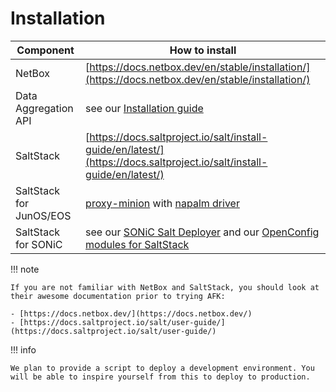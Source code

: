 # Installation

| Component | How to install |
|-----------|----------------|
| NetBox                  | [https://docs.netbox.dev/en/stable/installation/](https://docs.netbox.dev/en/stable/installation/)
| Data Aggregation API    | see our [Installation guide](/Data-Aggregation-API/installation/)
| SaltStack               | [https://docs.saltproject.io/salt/install-guide/en/latest/](https://docs.saltproject.io/salt/install-guide/en/latest/)
| SaltStack for JunOS/EOS | [proxy-minion](https://docs.saltproject.io/en/latest/topics/proxyminion/index.html) with [napalm driver](https://github.com/napalm-automation/napalm-salt)
| SaltStack for SONiC     | see our [SONiC Salt Deployer](/SONiC-support/overview) and our [OpenConfig modules for SaltStack](/SaltStack-OpenConfig/installation/)

!!! note

    If you are not familiar with NetBox and SaltStack, you should look at their awesome documentation prior to trying AFK:

    - [https://docs.netbox.dev/](https://docs.netbox.dev/)
    - [https://docs.saltproject.io/salt/user-guide/](https://docs.saltproject.io/salt/user-guide/)

!!! info

    We plan to provide a script to deploy a development environment. You will be able to inspire yourself from this to deploy to production.